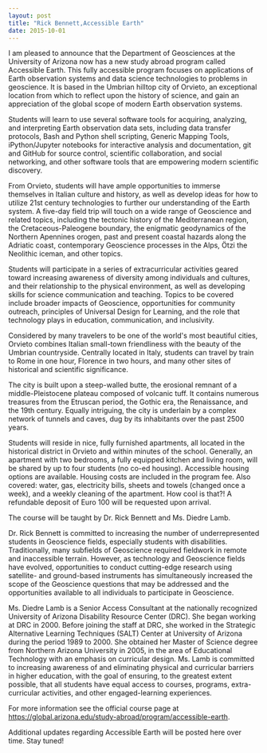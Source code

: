 ```yaml
---
layout: post
title: "Rick Bennett,Accessible Earth"
date: 2015-10-01
---
```


I am pleased to announce that the Department of Geosciences at the University of Arizona now has a new study abroad program called Accessible Earth. This fully accessible program focuses on applications of Earth observation systems and data science technologies to problems in geoscience. It is based in the Umbrian hilltop city of Orvieto, an exceptional location from which to reflect upon the history of science, and gain an appreciation of the global scope of modern Earth observation systems.

Students will learn to use several software tools for acquiring, analyzing, and interpreting Earth observation data sets, including data transfer protocols, Bash and Python shell scripting, Generic Mapping Tools, iPython/Jupyter notebooks for interactive analysis and documentation, git and GitHub for source control, scientific collaboration, and social networking, and other software tools that are empowering modern scientific discovery.

From Orvieto, students will have ample opportunities to immerse themselves in Italian culture and history, as well as develop ideas for how to utilize 21st century technologies to further our understanding of the Earth system. A five-day field trip will touch on a wide range of Geoscience and related topics, including the tectonic history of the Mediterranean region, the Cretaceous-Paleogene boundary, the enigmatic geodynamics of the Northern Apennines orogen, past and present coastal hazards along the Adriatic coast, contemporary Geoscience processes in the Alps, Ötzi the Neolithic iceman, and other topics.

Students will participate in a series of extracurricular activities geared toward increasing awareness of diversity among individuals and cultures, and their relationship to the physical environment, as well as developing skills for science communication and teaching. Topics to be covered include broader impacts of Geoscience, opportunities for community outreach, principles of Universal Design for Learning, and the role that technology plays in education, communication, and inclusivity.

Considered by many travelers to be one of the world's most beautiful cities, Orvieto combines Italian small-town friendliness with the beauty of the Umbrian countryside.  Centrally located in Italy, students can travel by train to Rome in one hour, Florence in two hours, and many other sites of historical and scientific significance.

The city is built upon a steep-walled butte, the erosional remnant of a middle-Pleistocene plateau composed of volcanic tuff.  It contains numerous treasures from the Etruscan period, the Gothic era, the Renaissance, and the 19th century.  Equally intriguing, the city is underlain by a complex network of tunnels and caves, dug by its inhabitants over the past 2500 years.  

Students will reside in nice, fully furnished apartments, all located in the historical district in Orvieto and within minutes of the school.  Generally, an apartment with two bedrooms, a fully equipped kitchen and living room, will be shared by up to four students (no co-ed housing).  Accessible housing options are available.  Housing costs are included in the program fee.  Also covered: water, gas, electricity bills, sheets and towels (changed once a week), and a weekly cleaning of the apartment. How cool is that?! A refundable deposit of Euro 100 will be requested upon arrival.  

The course will be taught by Dr. Rick Bennett and Ms. Diedre Lamb.  

Dr. Rick Bennett is committed to increasing the number of underrepresented students in Geoscience fields, especially students with disabilities. Traditionally, many subfields of Geoscience required fieldwork in remote and inaccessible terrain.  However, as technology and Geoscience fields have evolved, opportunities to conduct cutting-edge research using satellite- and ground-based instruments has simultaneously increased the scope of the Geoscience questions that may be addressed and the opportunities available to all individuals to participate in Geoscience.

Ms. Diedre Lamb is a Senior Access Consultant at the nationally recognized University of Arizona Disability Resource Center (DRC).  She began working at DRC in 2000.  Before joining the staff at DRC, she worked in the Strategic Alternative Learning Techniques (SALT) Center at University of Arizona during the period 1989 to 2000.  She obtained her Master of Science degree from Northern Arizona University in 2005, in the area of Educational Technology with an emphasis on curricular design. Ms. Lamb is committed to increasing awareness of and eliminating physical and curricular barriers in higher education, with the goal of ensuring, to the greatest extent possible, that all students have equal access to courses, programs, extra-curricular activities, and other engaged-learning experiences.  

For more information see the official course page at <https://global.arizona.edu/study-abroad/program/accessible-earth>.

Additional updates regarding Accessible Earth will be posted here over time.  Stay tuned!
